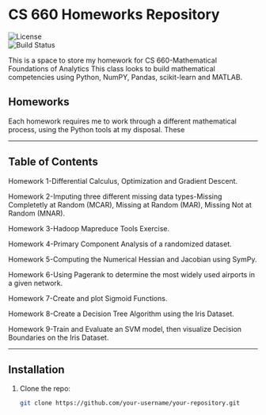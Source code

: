 # CS 660 Homeworks Repository

![License](https://img.shields.io/badge/License-MIT-blue)  
![Build Status](https://img.shields.io/badge/Build-Passing-brightgreen)

This is a space to store my homework for CS 660-Mathematical Foundations of Analytics
This class looks to build mathematical competencies using Python, NumPY, Pandas, scikit-learn and MATLAB.

## Homeworks
Each homework requires me to work through a different mathematical process, using the Python tools at my disposal. 
These 

---

## Table of Contents
Homework 1-Differential Calculus, Optimization and Gradient Descent.

Homework 2-Imputing three different missing data types-Missing Completetly at Random (MCAR), Missing at Random (MAR), Missing Not at Random (MNAR).

Homework 3-Hadoop Mapreduce Tools Exercise.

Homework 4-Primary Component Analysis of a randomized dataset.

Homework 5-Computing the Numerical Hessian and Jacobian using SymPy.

Homework 6-Using Pagerank to determine the most widely used airports in a given network.

Homework 7-Create and plot Sigmoid Functions.

Homework 8-Create a Decision Tree Algorithm using the Iris Dataset.

Homework 9-Train and Evaluate an SVM model, then visualize Decision Boundaries on the Iris Dataset.


---

## Installation
1. Clone the repo:
   ```bash
   git clone https://github.com/your-username/your-repository.git
